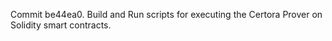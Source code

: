 Commit be44ea0.                    Build and Run scripts for executing the Certora Prover on Solidity smart contracts.